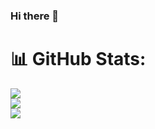 ### Hi there 👋

# 📊 GitHub Stats:
![](https://github-readme-stats.vercel.app/api?username=BerkeErd&theme=merko&hide_border=false&include_all_commits=false&count_private=false)<br/>
![](https://github-readme-streak-stats.herokuapp.com/?user=BerkeErd&theme=merko&hide_border=false)<br/>
![](https://github-readme-stats.vercel.app/api/top-langs/?username=BerkeErd&theme=merko&hide_border=false&include_all_commits=false&count_private=false&layout=compact)

<!--
**BerkeErd/BerkeErd** is a ✨ _special_ ✨ repository because its `README.md` (this file) appears on your GitHub profile.

Here are some ideas to get you started:

- 🔭 I’m currently working on ...
- 🌱 I’m currently learning ...
- 👯 I’m looking to collaborate on ...
- 🤔 I’m looking for help with ...
- 💬 Ask me about ...
- 📫 How to reach me: ...
- 😄 Pronouns: ...
- ⚡ Fun fact: ...
-->
